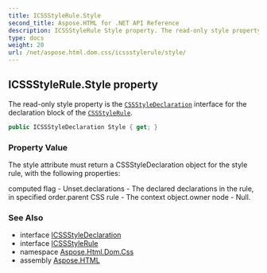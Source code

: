 ```yaml
---
title: ICSSStyleRule.Style
second_title: Aspose.HTML for .NET API Reference
description: ICSSStyleRule Style property. The read-only style property is the CSSStyleDeclaration interface for the declaration block of the CSSStyleRule
type: docs
weight: 20
url: /net/aspose.html.dom.css/icssstylerule/style/
---
```

## ICSSStyleRule.Style property

The read-only style property is the [`CSSStyleDeclaration`](../../icssstyledeclaration/) interface for the declaration block of the [`CSSStyleRule`](../).

```csharp
public ICSSStyleDeclaration Style { get; }
```

### Property Value

The style attribute must return a CSSStyleDeclaration object for the style rule, with the following properties:

computed flag - Unset.declarations - The declared declarations in the rule, in specified order.parent CSS rule - The context object.owner node - Null.

### See Also

* interface [ICSSStyleDeclaration](../../icssstyledeclaration/)
* interface [ICSSStyleRule](../)
* namespace [Aspose.Html.Dom.Css](../../../aspose.html.dom.css/)
* assembly [Aspose.HTML](../../../)
